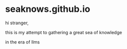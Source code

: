 # seaknows.github.io

hi stranger,

this is my attempt to gathering a great sea of knowledge

in the era of llms
